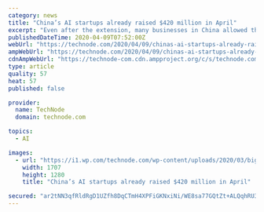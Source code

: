```yaml
---
category: news
title: "China’s AI startups already raised $420 million in April"
excerpt: "Even after the extension, many businesses in China allowed their employees to work from home. China’s AI companies will likely take a significant battering after the first quarter as their customers, including the government, tighten their belts after a difficult start to the year."
publishedDateTime: 2020-04-09T07:52:00Z
webUrl: "https://technode.com/2020/04/09/chinas-ai-startups-already-raised-420-million-in-april/"
ampWebUrl: "https://technode.com/2020/04/09/chinas-ai-startups-already-raised-420-million-in-april/"
cdnAmpWebUrl: "https://technode-com.cdn.ampproject.org/c/s/technode.com/2020/04/09/chinas-ai-startups-already-raised-420-million-in-april/"
type: article
quality: 57
heat: 57
published: false

provider:
  name: TechNode
  domain: technode.com

topics:
  - AI

images:
  - url: "https://i1.wp.com/technode.com/wp-content/uploads/2020/03/bigstock-artificial-intelligence-1745972-1.jpg?fit=1707%2C1280&ssl=1"
    width: 1707
    height: 1280
    title: "China’s AI startups already raised $420 million in April"

secured: "ar2tNN3qfRldRgD1UZfh8DqCTmH4XPFiGKNxiNi/WE8sa77GQtZt+ALQqhRU3PimJTemf7L2zE+TSSyVEO+I7Ou2q9cS3feJWydRv+5m5afBnwDfGcnPuP+FINY2k8D0THOHI5uPUccO7FNz0Y53Z9+EyPdwOXtsiXXdRz7La/vKaXhLJOe13lj3XIuNJThDvf3x2WvL+FxH3psCx1rLb5Wz6zIORP47U6FoEav8ovDn4hCsuHN87gHAoDDnZin9pAOfES5fYLHDQXgmqbdcK111Sup+P3B9fANmh4HG7OhFm1Lq2PHbfBdOlHT2BX/D;LmB+JC7XWsmbJhBXWGNheg=="
---
```


